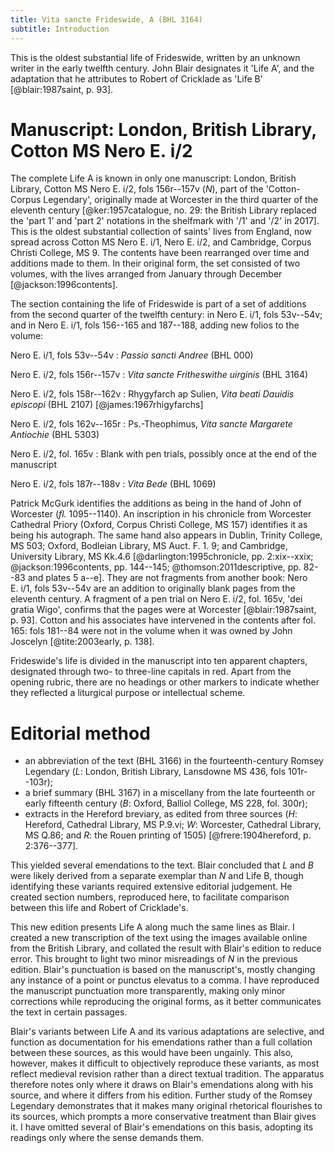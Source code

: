 ```yaml
---
title: Vita sancte Frideswide, A (BHL 3164)
subtitle: Introduction
---
```


This is the oldest substantial life of Frideswide, written by an unknown writer in the early twelfth century. John Blair designates it 'Life A', and the adaptation that he attributes to Robert of Cricklade as 'Life B' [@blair:1987saint, p. 93].

# Manuscript: London, British Library, Cotton MS Nero E. i/2

The complete Life A is known in only one manuscript: London, British Library, Cotton MS Nero E. i/2, fols 156r--157v (*N*), part of the 'Cotton-Corpus Legendary', originally made at Worcester in the third quarter of the eleventh century [@ker:1957catalogue, no. 29: the British Library replaced the 'part 1' and 'part 2' notations in the shelfmark with '/1' and '/2' in 2017]. This is the oldest substantial collection of saints' lives from England, now spread across Cotton MS Nero E. i/1, Nero E. i/2, and Cambridge, Corpus Christi College, MS 9. The contents have been rearranged over time and additions made to them. In their original form, the set consisted of two volumes, with the lives arranged from January through December [@jackson:1996contents].

The section containing the life of Frideswide is part of a set of additions from the second quarter of the twelfth century: in Nero E. i/1, fols 53v--54v; and in Nero E. i/1, fols 156--165 and 187--188, adding new folios to the volume:

Nero E. i/1, fols 53v--54v
: *Passio sancti Andree* (BHL 000)<!-- chk -->

Nero E. i/2, fols 156r--157v
: *Vita sancte Fritheswithe uirginis* (BHL 3164)

Nero E. i/2, fols 158r--162v
: Rhygyfarch ap Sulien, *Vita beati Dauidis episcopi* (BHL 2107) [@james:1967rhigyfarchs]

Nero E. i/2, fols 162v--165r
: Ps.-Theophimus, *Vita sancte Margarete Antiochie* (BHL 5303)<!-- chk: Blair says 5303--5305? -->

Nero E. i/2, fol. 165v
: Blank with pen trials, possibly once at the end of the manuscript

Nero E. i/2, fols 187r--188v
: *Vita Bede* (BHL 1069)

Patrick McGurk identifies the additions as being in the hand of John of Worcester (*fl.* 1095--1140). An inscription in his chronicle from Worcester Cathedral Priory (Oxford, Corpus Christi College, MS 157) identifies it as being his autograph. The same hand also appears in Dublin, Trinity College, MS 503; Oxford, Bodleian Library, MS Auct. F. 1. 9; and Cambridge, University Library, MS Kk.4.6 [@darlington:1995chronicle, pp. 2:xix--xxix<!-- chk -->; @jackson:1996contents, pp. 144--145; @thomson:2011descriptive, pp. 82--83 and plates 5 a--e]. They are not fragments from another book: Nero E. i/1, fols 53v--54v are an addition to originally blank pages from the eleventh century. A fragment of a pen trial on Nero E. i/2, fol. 165v, 'dei gratia Wigo', confirms that the pages were at Worcester [@blair:1987saint, p. 93]. Cotton and his associates have intervened in the contents after fol. 165: fols 181--84 were not in the volume when it was owned by John Joscelyn [@tite:2003early, p. 138].

Frideswide's life is divided in the manuscript into ten apparent chapters, designated through two- to three-line capitals in red. Apart from the opening rubric, there are no headings or other markers to indicate whether they reflected a liturgical purpose or intellectual scheme.

<!--more information on date, place, relationship with other material, why it was added? -->

# Editorial method


- an abbreviation of the text (BHL 3166) in the fourteenth-century Romsey Legendary (*L*: London, British Library, Lansdowne MS 436, fols 101r--103r);
- a brief summary (BHL 3167) in a miscellany from the late fourteenth or early fifteenth century (*B*: Oxford, Balliol College, MS 228, fol. 300r);
- extracts in the Hereford breviary, as edited from three sources (*H*: Hereford, Cathedral Library, MS P.9.vi; *W*: Worcester, Cathedral Library, MS Q.86; and *R*: the Rouen printing of 1505) [@frere:1904hereford, p. 2:376--377].

This yielded several emendations to the text. Blair concluded that *L* and *B* were likely derived from a separate exemplar than *N* and Life B, though identifying these variants required extensive editorial judgement. He created section numbers, reproduced here, to facilitate comparison between this life and Robert of Cricklade's.

This new edition presents Life A along much the same lines as Blair. I created a new transcription of the text using the images available online from the British Library, and collated the result with Blair's edition to reduce error. This brought to light two minor misreadings of *N* in the previous edition. Blair's punctuation is based on the manuscript's, mostly changing any instance of a point or punctus elevatus to a comma. I have reproduced the manuscript punctuation more transparently, making only minor corrections while reproducing the original forms, as it better communicates the text in certain passages.

Blair's variants between Life A and its various adaptations are selective, and function as documentation for his emendations rather than a full collation between these sources, as this would have been ungainly. This also, however, makes it difficult to objectively reproduce these variants, as most reflect medieval revision rather than a direct textual tradition. The apparatus therefore notes only where it draws on Blair's emendations along with his source, and where it differs from his edition. Further study of the Romsey Legendary demonstrates that it makes many original rhetorical flourishes to its sources, which prompts a more conservative treatment than Blair gives it. I have omitted several of Blair's emendations on this basis, adopting its readings only where the sense demands them.
